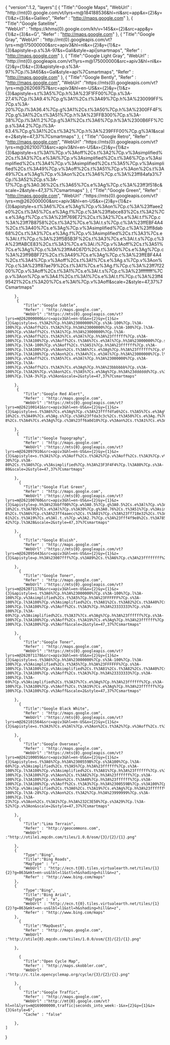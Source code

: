 {
    "version":1.2,
    "layers":[
        {
            "Title":"Google Maps",
            "WebUrl" : "http://mt{0}.google.com/vt/lyrs=m@184188536&hl=nl&src=app&x={2}&y={1}&z={3}&s=Galileo",
            "Refer" : "http://maps.google.com"
                },
        {
            "Title":"Google Satellite",            
            "WebUrl" : "https://khms{0}.google.com/kh/v=145&x={2}&src=app&y={1}&z={3}&s=G",
            "Refer" : "http://maps.google.com"
        },
        {
            "Title":"Google Gray",
            "WebUrl" : "http://mt{0}.googleapis.com/vt?lyrs=m@175000000&src=apiv3&hl=nl&x={2}&y={1}&z={3}&apistyle=p.s%3A-97&s=Gali&style=api|smartmaps",
            "Refer" : "http://maps.google.com"
        },
        {
            "Title":"Google Light Gray",
            "WebUrl" : "http://mt{0}.googleapis.com/vt?lyrs=m@175000000&src=apiv3&hl=nl&x={2}&y={1}&z={3}&apistyle=p.s%3A-97%7Cp.l%3A65&s=Gal&style=api%7Csmartmaps",
            "Refer" : "http://maps.google.com"
        },
        {
            "Title":"Google Bently",
            "Refer" : "http://maps.google.com",
            "WebUrl" :"https://mts{0}.googleapis.com/vt?lyrs=m@262069757&src=apiv3&hl=en-US&x={2}&y={1}&z={3}&apistyle=s.t%3A5%7Cp.h%3A%23F1FF00%7Cp.s%3A-27.4%7Cp.l%3A9.4%7Cp.g%3A1%2Cs.t%3A49%7Cp.h%3A%230099FF%7Cp.s%3A-20%7Cp.l%3A36.4%7Cp.g%3A1%2Cs.t%3A50%7Cp.h%3A%2300FF4F%7Cp.g%3A1%2Cs.t%3A51%7Cp.h%3A%23FFB300%7Cp.s%3A-38%7Cp.l%3A11.2%7Cp.g%3A1%2Cs.t%3A6%7Cp.h%3A%2300B6FF%7Cp.s%3A4.2%7Cp.l%3A-63.4%7Cp.g%3A1%2Cs.t%3A2%7Cp.h%3A%239FFF00%7Cp.g%3A1&scale=2&style=47,37%7Csmartmaps"
        },
        {
            "Title":"Google Retro",
            "Refer" : "http://maps.google.com",
            "WebUrl" :"https://mts{0}.googleapis.com/vt?lyrs=m@262100713&src=apiv3&hl=en-US&x={2}&y={1}&z={3}&apistyle=s.t%3A1%7Cp.v%3Aoff%2Cs.t%3A2%7Cp.v%3Asimplified%2Cs.t%3A3%7Cs.e%3Al%7Cp.v%3Asimplified%2Cs.t%3A6%7Cp.v%3Asimplified%2Cs.t%3A4%7Cp.v%3Asimplified%2Cs.t%3A5%7Cp.v%3Asimplified%2Cs.t%3A49%7Cp.v%3Aoff%2Cs.t%3A51%7Cp.v%3Aon%2Cs.t%3A49%7Cs.e%3Ag%7Cp.v%3Aon%2Cs.t%3A6%7Cp.c%3A%23ff84afa3%7Cp.l%3A52%2Cp.s%3A-17%7Cp.g%3A0.36%2Cs.t%3A65%7Cs.e%3Ag%7Cp.c%3A%23ff3f518c&scale=2&style=47,37%7Csmartmaps"
        },
         {
            "Title":"Google Green",
            "Refer" : "http://maps.google.com",
            "WebUrl" :"https://mts{0}.googleapis.com/vt?lyrs=m@262000000&src=apiv3&hl=en-US&x={2}&y={1}&z={3}&apistyle=s.t%3A6%7Cs.e%3Ag%7Cp.v%3Aon%7Cp.c%3A%23ffaee2e0%2Cs.t%3A5%7Cs.e%3Ag.f%7Cp.c%3A%23ffabce83%2Cs.t%3A2%7Cs.e%3Ag.f%7Cp.c%3A%23ff769E72%2Cs.t%3A2%7Cs.e%3Al.t.f%7Cp.c%3A%23ff7B8758%2Cs.t%3A2%7Cs.e%3Al.t.s%7Cp.c%3A%23ffEBF4A4%2Cs.t%3A40%7Cs.e%3Ag%7Cp.v%3Asimplified%7Cp.c%3A%23ff8dab68%2Cs.t%3A3%7Cs.e%3Ag.f%7Cp.v%3Asimplified%2Cs.t%3A3%7Cs.e%3Al.t.f%7Cp.c%3A%23ff5B5B3F%2Cs.t%3A3%7Cs.e%3Al.t.s%7Cp.c%3A%23ffABCE83%2Cs.t%3A3%7Cs.e%3Al.i%7Cp.v%3Aoff%2Cs.t%3A51%7Cs.e%3Ag%7Cp.c%3A%23ffA4C67D%2Cs.t%3A50%7Cs.e%3Ag%7Cp.c%3A%23ff9BBF72%2Cs.t%3A49%7Cs.e%3Ag%7Cp.c%3A%23ffEBF4A4%2Cs.t%3A4%7Cp.v%3Aoff%2Cs.t%3A1%7Cs.e%3Ag.s%7Cp.v%3Aon%7Cp.c%3A%23ff87ae79%2Cs.t%3A1%7Cs.e%3Ag.f%7Cp.c%3A%23ff7f2200%7Cp.v%3Aoff%2Cs.t%3A1%7Cs.e%3Al.t.s%7Cp.c%3A%23ffffffff%7Cp.v%3Aon%7Cp.w%3A4.1%2Cs.t%3A1%7Cs.e%3Al.t.f%7Cp.c%3A%23ff495421%2Cs.t%3A20%7Cs.e%3Al%7Cp.v%3Aoff&scale=2&style=47,37%7Csmartmaps"
        
        },
         {
            "Title":"Google Subtle",
            "Refer" : "http://maps.google.com",
            "WebUrl" :"https://mts{0}.googleapis.com/vt?lyrs=m@262000000&src=apiv3&hl=en-US&x={2}&y={1}&z={3}&apistyle=s.t%3A2%7Cp.h%3A%23000000%7Cp.s%3A-100%7Cp.l%3A-100%7Cp.v%3Aoff%2Cs.t%3A2%7Cp.h%3A%23000000%7Cp.s%3A-100%7Cp.l%3A-100%7Cp.v%3Aoff%2Cs.t%3A1%7Cp.h%3A%23000000%7Cp.l%3A-100%7Cp.v%3Aoff%2Cs.t%3A3%7Cs.e%3Al%7Cp.h%3A%23ffffff%7Cp.s%3A-100%7Cp.l%3A100%7Cp.v%3Aoff%2Cs.t%3A6%7Cs.e%3Al%7Cp.h%3A%23000000%7Cp.s%3A-100%7Cp.l%3A-100%7Cp.v%3Aoff%2Cs.t%3A51%7Cp.h%3A%23ffffff%7Cp.s%3A-100%7Cp.l%3A100%7Cp.v%3Aon%2Cs.t%3A6%7Cs.e%3Ag%7Cp.h%3A%23ffffff%7Cp.s%3A-100%7Cp.l%3A100%7Cp.v%3Aon%2Cs.t%3A4%7Cs.e%3Al%7Cp.h%3A%23000000%7Cp.l%3A-100%7Cp.v%3Aoff%2Cs.t%3A5%7Cs.e%3Al%7Cp.h%3A%23000000%7Cp.s%3A-100%7Cp.l%3A-100%7Cp.v%3Aoff%2Cs.t%3A3%7Cs.e%3Ag%7Cp.h%3A%23bbbbbb%7Cp.s%3A-100%7Cp.l%3A26%7Cp.v%3Aon%2Cs.t%3A5%7Cs.e%3Ag%7Cp.h%3A%23dddddd%7Cp.s%3A-100%7Cp.l%3A-3%7Cp.v%3Aon&scale=2&style=47,37%7Csmartmaps"
        
        },
         {
            "Title":"Google Red Alert",
            "Refer" : "http://maps.google.com",
            "WebUrl" :"https://mts{0}.googleapis.com/vt?lyrs=m@262100141&src=apiv3&hl=en-US&x={2}&y={1}&z={3}&apistyle=s.t%3A6%7Cs.e%3Ag%7Cp.c%3A%23ffffdfa6%2Cs.t%3A5%7Cs.e%3Ag%7Cp.c%3A%23ffb52127%2Cs.t%3A2%7Cs.e%3Ag%7Cp.c%3A%23ffc5531b%2Cs.t%3A49%7Cs.e%3Ag.f%7Cp.c%3A%23ff74001b%7Cp.l%3A-10%2Cs.t%3A49%7Cs.e%3Ag.s%7Cp.c%3A%23ffda3c3c%2Cs.t%3A50%7Cs.e%3Ag.f%7Cp.c%3A%23ff74001b%2Cs.t%3A50%7Cs.e%3Ag.s%7Cp.c%3A%23ffda3c3c%2Cs.t%3A51%7Cs.e%3Ag.f%7Cp.c%3A%23ff990c19%2Cs.e%3Al.t.f%7Cp.c%3A%23ffffffff%2Cs.e%3Al.t.s%7Cp.c%3A%23ff74001b%7Cp.l%3A-8%2Cs.t%3A4%7Cs.e%3Ag%7Cp.c%3A%23ff6a0d10%7Cp.v%3Aon%2Cs.t%3A1%7Cs.e%3Ag%7Cp.c%3A%23ffffdfa6%7Cp.w%3A0.4%2Cs.t%3A51%7Cs.e%3Ag.s%7Cp.v%3Aoff&scale=2&style=47,37%7Csmartmaps"
        
        },
         {
            "Title":"Google Topography",
            "Refer" : "http://maps.google.com",
            "WebUrl" :"https://mts{0}.googleapis.com/vt?lyrs=m@262097910&src=apiv3&hl=en-US&x={2}&y={1}&z={3}&apistyle=s.t%3A1%7Cp.v%3Aoff%2Cs.t%3A2%7Cp.v%3Aoff%2Cs.t%3A3%7Cp.v%3Aoff%2Cs.t%3A4%7Cp.v%3Aoff%2Cs.t%3A5%7Cp.h%3A%23727D82%7Cp.l%3A-30%7Cp.s%3A-80%2Cs.t%3A6%7Cp.v%3Asimplified%7Cp.h%3A%23F3F4F4%7Cp.l%3A80%7Cp.s%3A-80&scale=2&style=47,37%7Csmartmaps"
        
        },
          {
            "Title":"Google Flat Green",
            "Refer" : "http://maps.google.com",
            "WebUrl" :"https://mts{0}.googleapis.com/vt?lyrs=m@262100760&src=apiv3&hl=en-US&x={2}&y={1}&z={3}&apistyle=p.h%3A%23bbff00%7Cp.w%3A0.5%7Cp.g%3A0.5%2Cs.e%3Al%7Cp.v%3Aoff%2Cs.t%3A82%7Cp.c%3A%23ffa4cc48%2Cs.t%3A3%7Cs.e%3Ag%7Cp.c%3A%23ffffffff%7Cp.v%3Aon%7Cp.w%3A1%2Cs.t%3A1%7Cs.e%3Al%7Cp.v%3Aon%2Cs.t%3A49%7Cs.e%3Al%7Cp.v%3Asimplified%7Cp.g%3A1.14%7Cp.s%3A-18%2Cs.t%3A785%7Cs.e%3Al%7Cp.s%3A30%7Cp.g%3A0.76%2Cs.t%3A51%7Cp.v%3Asimplified%7Cp.w%3A0.4%7Cp.l%3A-8%2Cs.t%3A6%7Cp.c%3A%23ff4aaecc%2Cs.t%3A81%7Cp.c%3A%23ff718e32%2Cs.t%3A33%7Cp.s%3A68%7Cp.l%3A-61%2Cs.t%3A19%7Cs.e%3Al.t.s%7Cp.w%3A2.7%7Cp.c%3A%23fff4f9e8%2Cs.t%3A785%7Cs.e%3Ag.s%7Cp.w%3A1.5%7Cp.c%3A%23ffe53013%7Cp.s%3A-42%7Cp.l%3A28&scale=2&style=47,37%7Csmartmaps"
        
        },
          {
            "Title":"Google Bluish",
            "Refer" : "http://maps.google.com",
            "WebUrl" :"https://mts{0}.googleapis.com/vt?lyrs=m@262095443&src=apiv3&hl=en-US&x={2}&y={1}&z={3}&apistyle=p.h%3A%23007fff%7Cp.s%3A89%2Cs.t%3A6%7Cp.c%3A%23ffffffff%2Cs.t%3A17%7Cs.e%3Al%7Cp.v%3Aoff&scale=2&style=47,37%7Csmartmaps"
        
        },
          {
            "Title":"Google Toner",
            "Refer" : "http://maps.google.com",
            "WebUrl" :"https://mts{0}.googleapis.com/vt?lyrs=m@262071178&src=apiv3&hl=en-US&x={2}&y={1}&z={3}&apistyle=s.t%3A6%7Cp.h%3A%23000000%7Cp.s%3A-100%7Cp.l%3A-100%7Cp.v%3Asimplified%2Cs.t%3A5%7Cp.h%3A%23FFFFFF%7Cp.s%3A-100%7Cp.l%3A100%7Cp.v%3Asimplified%2Cs.t%3A81%2Cs.t%3A82%2Cs.t%3A40%7Cs.e%3Ag%7Cp.h%3A%23ffffff%7Cp.s%3A-100%7Cp.l%3A100%7Cp.v%3Aoff%2Cs.t%3A3%7Cp.h%3A%23333333%7Cp.s%3A-100%7Cp.l%3A-69%7Cp.v%3Asimplified%2Cs.t%3A37%7Cs.e%3Ag%7Cp.h%3A%23ffffff%7Cp.s%3A-100%7Cp.l%3A100%7Cp.v%3Aoff%2Cs.t%3A19%7Cs.e%3Ag%7Cp.h%3A%23ffffff%7Cp.l%3A100%7Cp.v%3Aoff%2Cs.t%3A34%7Cs.e%3Ag%7Cp.h%3A%23ffffff%7Cp.s%3A-100%7Cp.l%3A100%7Cp.v%3Aoff&scale=2&style=47,37%7Csmartmaps"
        
        },
          {
            "Title":"Google Toner",
            "Refer" : "http://maps.google.com",
            "WebUrl" :"https://mts{0}.googleapis.com/vt?lyrs=m@262071178&src=apiv3&hl=en-US&x={2}&y={1}&z={3}&apistyle=s.t%3A6%7Cp.h%3A%23000000%7Cp.s%3A-100%7Cp.l%3A-100%7Cp.v%3Asimplified%2Cs.t%3A5%7Cp.h%3A%23FFFFFF%7Cp.s%3A-100%7Cp.l%3A100%7Cp.v%3Asimplified%2Cs.t%3A81%2Cs.t%3A82%2Cs.t%3A40%7Cs.e%3Ag%7Cp.h%3A%23ffffff%7Cp.s%3A-100%7Cp.l%3A100%7Cp.v%3Aoff%2Cs.t%3A3%7Cp.h%3A%23333333%7Cp.s%3A-100%7Cp.l%3A-69%7Cp.v%3Asimplified%2Cs.t%3A37%7Cs.e%3Ag%7Cp.h%3A%23ffffff%7Cp.s%3A-100%7Cp.l%3A100%7Cp.v%3Aoff%2Cs.t%3A19%7Cs.e%3Ag%7Cp.h%3A%23ffffff%7Cp.l%3A100%7Cp.v%3Aoff%2Cs.t%3A34%7Cs.e%3Ag%7Cp.h%3A%23ffffff%7Cp.s%3A-100%7Cp.l%3A100%7Cp.v%3Aoff&scale=2&style=47,37%7Csmartmaps"
        
        },
          {
            "Title":"Google Black White",
            "Refer" : "http://maps.google.com",
            "WebUrl" :"https://mts{0}.googleapis.com/vt?lyrs=m@262101564&src=apiv3&hl=en-US&x={2}&y={1}&z={3}&apistyle=s.t%3A3%7Cs.e%3Al%7Cp.v%3Aon%2Cs.t%3A2%7Cp.v%3Aoff%2Cs.t%3A1%7Cp.v%3Aoff%2Cs.t%3A3%7Cs.e%3Ag.f%7Cp.c%3A%23ff000000%7Cp.w%3A1%2Cs.t%3A3%7Cs.e%3Ag.s%7Cp.c%3A%23ff000000%7Cp.w%3A0.8%2Cs.t%3A5%7Cp.c%3A%23ffffffff%2Cs.t%3A6%7Cp.v%3Aoff%2Cs.t%3A4%7Cp.v%3Aoff%2Cs.e%3Al%7Cp.v%3Aoff%2Cs.e%3Al.t%7Cp.v%3Aon%2Cs.e%3Al.t.s%7Cp.c%3A%23ffffffff%2Cs.e%3Al.t.f%7Cp.c%3A%23ff000000%2Cs.e%3Al.i%7Cp.v%3Aon&scale=2&style=47,37%7Csmartmaps"
        
        },
          {
            "Title":"Google Overseas",
            "Refer" : "http://maps.google.com",
            "WebUrl" :"https://mts{0}.googleapis.com/vt?lyrs=m@262100059&src=apiv3&hl=en-US&x={2}&y={1}&z={3}&apistyle=s.t%3A6%7Cp.h%3A%2300559B%7Cp.s%3A100%7Cp.l%3A-60%7Cp.v%3Asimplified%2Cs.t%3A5%7Cp.h%3A%23ffffff%7Cp.s%3A-100%7Cp.l%3A100%7Cp.v%3Asimplified%2Cs.t%3A81%7Cp.h%3A%23ffffff%7Cp.s%3A-100%7Cp.l%3A100%7Cp.v%3Aon%2Cs.t%3A82%7Cp.h%3A%23ffffff%7Cp.s%3A-100%7Cp.l%3A100%7Cp.v%3Aon%2Cs.t%3A40%7Cp.h%3A%23ffffff%7Cp.s%3A-100%7Cp.l%3A100%7Cp.v%3Aoff%2Cs.t%3A3%7Cp.h%3A%2300559B%7Cp.s%3A100%7Cp.l%3A-53%7Cp.v%3Asimplified%2Cs.t%3A6%2Cs.t%3A19%7Cs.e%3Ag%7Cp.h%3A%23ffffff%7Cp.l%3A100%7Cp.v%3Aon%2Cs.t%3A6%2Cs.t%3A35%7Cs.e%3Al%7Cp.h%3A%23999999%7Cp.s%3A-100%7Cp.l%3A-28%7Cp.v%3Aon%2Cs.t%3A2%7Cp.h%3A%23999999%7Cp.s%3A-100%7Cp.l%3A-23%7Cp.v%3Aon%2Cs.t%3A1%7Cp.h%3A%232C3E50%7Cp.s%3A29%7Cp.l%3A-52%7Cp.v%3Aon&scale=2&style=47,37%7Csmartmaps"
        
        },
          {
            "Title":"Lima Terrain",
            "Refer" : "http://geocommons.com",
            "WebUrl" :"http://otile1.mqcdn.com/tiles/1.0.0/osm/{3}/{2}/{1}.png"
        
        },
        {
            "Type":"Bing",
            "Title":"Bing Roads",
            "MapType" : "r",
            "WebUrl" : "http://ecn.t{0}.tiles.virtualearth.net/tiles/{1}{2}?g=863&mkt=en-us&lbl=l1&stl=h&shading=hill&n=z",
            "Refer" : "http://www.bing.com/maps"
        },
        {
            "Type":"Bing",
            "Title":"Bing Arial",
            "MapType" : "a",
            "WebUrl" : "http://ecn.t{0}.tiles.virtualearth.net/tiles/{1}{2}?g=863&mkt=en-us&lbl=l1&stl=h&shading=hill&n=z",
            "Refer" : "http://www.bing.com/maps"
        },
          {
            "Title":"MapQuest",
            "Refer" : "http://maps.google.com",
            "WebUrl" :"http://otile{0}.mqcdn.com/tiles/1.0.0/osm/{3}/{2}/{1}.png"
        
        },
          
          {
            "Title":"Open Cycle Map",
            "Refer" : "http://maps.skobbler.com",
            "WebUrl" :"http://c.tile.opencyclemap.org/cycle/{3}/{2}/{1}.png"
        
        },
          {
            "Title":"Google Traffic",
            "Refer" : "http://maps.google.com",
            "WebUrl" :"http://mt{0}.google.com/vt?hl=nl&lyrs=m@169000000,traffic|seconds_into_week:-1&x={2}&y={1}&z={3}&style=6",
            "Cache" : "false"
        
        },
    ]

}

